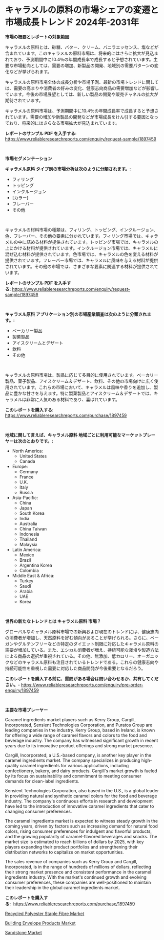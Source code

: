 <p><h1>キャラメルの原料の市場シェアの変遷と市場成長トレンド 2024年-2031年</h1></p><p><strong>市場の概要とレポートの対象範囲</strong></p>
<p><p>キャラメルの原料とは、砂糖、バター、クリーム、バニラエッセンス、塩などが含まれています。このキャラメルの原料市場は、将来的にはさらに拡大が見込まれており、予測期間中に10.4％の年間成長率で成長すると予想されています。主要な市場動向としては、需要の増加、新製品の開発、地域別の需要パターンの変化などが挙げられます。</p><p>キャラメルの原料市場全体の成長分析や市場予測、最新の市場トレンドに関しては、需要の高まりや消費者の好みの変化、健康志向商品の需要増加などが影響しています。今後の市場展望としては、新しい製品の開発や販売チャネルの拡大が期待されています。</p><p>キャラメルの原料市場は、予測期間中に10.4％の年間成長率で成長すると予想されています。需要の増加や新製品の開発などが市場成長をけん引する要因となっており、将来的にはさらなる市場拡大が見込まれています。</p></p>
<p><strong>レポートのサンプル PDF を入手する:</strong> <a href="https://www.reliableresearchreports.com/enquiry/request-sample/1897459">https://www.reliableresearchreports.com/enquiry/request-sample/1897459</a></p>
<p>&nbsp;</p>
<p><strong>市場セグメンテーション</strong></p>
<p><strong>キャラメル原料 タイプ別の市場分析は次のように分類されます。:</strong></p>
<p><ul><li>フィリング</li><li>トッピング</li><li>インクルージョン</li><li>[カラー]</li><li>フレーバー</li><li>その他</li></ul></p>
<p>&nbsp;</p>
<p><p>キャラメルの材料市場の種類は、フィリング、トッピング、インクルージョン、色、フレーバー、その他の要素に分かれています。フィリング市場では、キャラメルの中に詰める材料が提供されています。トッピング市場では、キャラメルの上にかける材料が提供されています。インクルージョン市場では、キャラメルに混ぜ込む材料が提供されています。色市場では、キャラメルの色を変える材料が提供されています。フレーバー市場では、キャラメルに風味を与える材料が提供されています。その他の市場では、さまざまな要素に関連する材料が提供されています。</p></p>
<p><strong>レポートのサンプル PDF を入手する:</strong>&nbsp;<a href="https://www.reliableresearchreports.com/enquiry/request-sample/1897459">https://www.reliableresearchreports.com/enquiry/request-sample/1897459</a></p>
<p>&nbsp;</p>
<p><strong> キャラメル原料 アプリケーション別の市場産業調査は次のように分類されます。:</strong></p>
<p><ul><li>ベーカリー製品</li><li>製菓製品</li><li>アイスクリームとデザート</li><li>飲料</li><li>その他</li></ul></p>
<p>&nbsp;</p>
<p><p>キャラメルの原料市場は、製品に応じて多目的に使用されています。ベーカリー製品、菓子製品、アイスクリーム＆デザート、飲料、その他の市場向けに広く使用されています。これらの市場において、キャラメルは風味や香りを追加し、製品に豊かな甘さを与えます。特に製菓製品とアイスクリーム＆デザートでは、キャラメルは非常に人気のある材料であり、喜ばれています。</p></p>
<p><strong>このレポートを購入する:</strong>&nbsp; <a href="https://www.reliableresearchreports.com/purchase/1897459">https://www.reliableresearchreports.com/purchase/1897459</a></p>
<p>&nbsp;</p>
<p><strong>地域に関して言えば、キャラメル原料 地域ごとに利用可能なマーケットプレーヤーは次のとおりです。:</strong></p>
<p><ul>
    <li>
        North America:
        <ul>
            <li>United States</li>
            <li>Canada</li>
        </ul>
    </li>
    <li>
        Europe:
        <ul>
            <li>Germany</li>
            <li>France</li>
            <li>U.K.</li>
            <li>Italy</li>
            <li>Russia</li>
        </ul>
    </li>
    <li>
        Asia-Pacific:
        <ul>
            <li>China</li>
            <li>Japan</li>
            <li>South Korea</li>
            <li>India</li>
            <li>Australia</li>
            <li>China Taiwan</li>
            <li>Indonesia</li>
            <li>Thailand</li>
            <li>Malaysia</li>
        </ul>
    </li>
    <li>
        Latin America:
        <ul>
            <li>Mexico</li>
            <li>Brazil</li>
            <li>Argentina Korea</li>
            <li>Colombia</li>
        </ul>
    </li>
    <li>
        Middle East & Africa:
        <ul>
            <li>Turkey</li>
            <li>Saudi</li>
            <li>Arabia</li>
            <li>UAE</li>
            <li>Korea</li>
        </ul>
    </li>
    </ul></p>
<p>&nbsp;</p>
<p><strong>世界の新たなトレンドとは キャラメル原料 市場？</strong></p>
<p><p>グローバルなキャラメル原料市場での新興および現在のトレンドには、健康志向の消費者が増加し、天然原料を好む傾向があることが挙げられる。さらに、ベーガンやグルテンフリーなどの特定のダイエット制限に対応したキャラメル原料の需要が増加している。また、エシカル消費者が増え、持続可能な栽培や製造方法による商品の選択が重視されている。その他、無添加、低カロリー、オーガニックなどのキャラメル原料も注目されているトレンドである。これらの健康志向や持続可能性を重視した需要に対応した商品開発が今後重要となるだろう。</p></p>
<p><strong>このレポートを購入する前に、質問がある場合は問い合わせるか、共有してください。</strong>- <a href="https://www.reliableresearchreports.com/enquiry/pre-order-enquiry/1897459">https://www.reliableresearchreports.com/enquiry/pre-order-enquiry/1897459</a></p>
<p>&nbsp;</p>
<p><strong>主要な市場プレーヤー</strong></p>
<p><p>Caramel ingredients market players such as Kerry Group, Cargill, Incorporated, Sensient Technologies Corporation, and Puratos Group are leading companies in the industry. Kerry Group, based in Ireland, is known for offering a wide range of caramel flavors and colors to the food and beverage industry. The company has witnessed significant growth in recent years due to its innovative product offerings and strong market presence.</p><p>Cargill, Incorporated, a U.S.-based company, is another key player in the caramel ingredients market. The company specializes in producing high-quality caramel ingredients for various applications, including confectionery, bakery, and dairy products. Cargill's market growth is fueled by its focus on sustainability and commitment to meeting consumer demands for clean-label ingredients.</p><p>Sensient Technologies Corporation, also based in the U.S., is a global leader in providing natural and synthetic caramel colors for the food and beverage industry. The company's continuous efforts in research and development have led to the introduction of innovative caramel ingredients that cater to changing consumer preferences.</p><p>The caramel ingredients market is expected to witness steady growth in the coming years, driven by factors such as increasing demand for natural food colors, rising consumer preferences for indulgent and flavorful products, and the growing popularity of caramel-flavored beverages and snacks. The market size is estimated to reach billions of dollars by 2025, with key players expanding their product portfolios and strengthening their distribution networks to capitalize on market opportunities.</p><p>The sales revenue of companies such as Kerry Group and Cargill, Incorporated, is in the range of hundreds of millions of dollars, reflecting their strong market presence and consistent performance in the caramel ingredients industry. With the market's continued growth and evolving consumer preferences, these companies are well-positioned to maintain their leadership in the global caramel ingredients market.</p></p>
<p><strong>このレポートを購入する:</strong>&nbsp;&nbsp;<a href="https://www.reliableresearchreports.com/purchase/1897459">https://www.reliableresearchreports.com/purchase/1897459</a></p>
<p><p><a href="https://github.com/wusalecollins540tpqoz/Market-Research-Report-List-1/blob/main/recycled-polyester-staple-fibre-market.md">Recycled Polyester Staple Fibre Market</a></p><p><a href="https://github.com/pjcfca/Market-Research-Report-List-1/blob/main/building-envelope-products-market.md">Building Envelope Products Market</a></p><p><a href="https://github.com/johnbach50/Market-Research-Report-List-2/blob/main/sandstone-market.md">Sandstone Market</a></p></p>